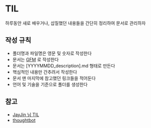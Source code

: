 # TIL
하루동안 새로 배우거나, 삽질했던 내용들을 간단히 정리하여 문서로 관리하자

## 작성 규칙
- 폴더명과 파일명은 영문 및 숫자로 작성한다
- 문서는 [GFM](https://guides.github.com/features/mastering-markdown/) 로 작성한다
- 문서는 [YYYYMMDD_description].md 형태로 만든다
- 핵심적인 내용만 간추려서 작성한다
- 문서 맨 마지막에 참고했던 링크들을 적어둔다
- 언어 및 기술을 기준으로 폴더를 생성한다

## 참고
- [JayJin 님 TIL](https://github.com/milooy/TIL)
- [thoughtbot](https://github.com/thoughtbot/til)
